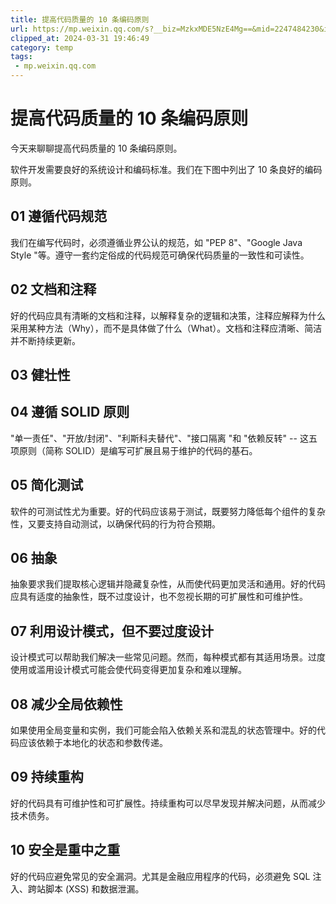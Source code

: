 ```yaml
---
title: 提高代码质量的 10 条编码原则
url: https://mp.weixin.qq.com/s?__biz=MzkxMDE5NzE4Mg==&mid=2247484230&idx=1&sn=5d4b65380b07448e423397faba237676&chksm=c12e6b97f659e281f738e0fc63f62e05b7f5879fde61cdbacc658d37e1a990fd99dda1161e75&mpshare=1&scene=1&srcid=0216Lyr3Gdw3Ub8HVe79zLHE&sharer_shareinfo=a727083e3bce4e737879b6a2428255d3&sharer_shareinfo_first=a727083e3bce4e737879b6a2428255d3#rd
clipped_at: 2024-03-31 19:46:49
category: temp
tags: 
 - mp.weixin.qq.com
---
```



# 提高代码质量的 10 条编码原则

今天来聊聊提高代码质量的 10 条编码原则。

软件开发需要良好的系统设计和编码标准。我们在下图中列出了 10 条良好的编码原则。

## 01 遵循代码规范

我们在编写代码时，必须遵循业界公认的规范，如 "PEP 8"、"Google Java Style "等。遵守一套约定俗成的代码规范可确保代码质量的一致性和可读性。

## 02 文档和注释

好的代码应具有清晰的文档和注释，以解释复杂的逻辑和决策，注释应解释为什么采用某种方法（Why），而不是具体做了什么（What）。文档和注释应清晰、简洁并不断持续更新。

## 03 健壮性

## 04 遵循 SOLID 原则

"单一责任"、"开放/封闭"、"利斯科夫替代"、"接口隔离 "和 "依赖反转" -- 这五项原则（简称 SOLID）是编写可扩展且易于维护的代码的基石。

## 05 简化测试

软件的可测试性尤为重要。好的代码应该易于测试，既要努力降低每个组件的复杂性，又要支持自动测试，以确保代码的行为符合预期。

## 06 抽象

抽象要求我们提取核心逻辑并隐藏复杂性，从而使代码更加灵活和通用。好的代码应具有适度的抽象性，既不过度设计，也不忽视长期的可扩展性和可维护性。

## 07 利用设计模式，但不要过度设计

设计模式可以帮助我们解决一些常见问题。然而，每种模式都有其适用场景。过度使用或滥用设计模式可能会使代码变得更加复杂和难以理解。

## 08 减少全局依赖性

如果使用全局变量和实例，我们可能会陷入依赖关系和混乱的状态管理中。好的代码应该依赖于本地化的状态和参数传递。

## 09 持续重构

好的代码具有可维护性和可扩展性。持续重构可以尽早发现并解决问题，从而减少技术债务。

## 10 安全是重中之重

好的代码应避免常见的安全漏洞。尤其是金融应用程序的代码，必须避免 SQL 注入、跨站脚本 (XSS) 和数据泄漏。